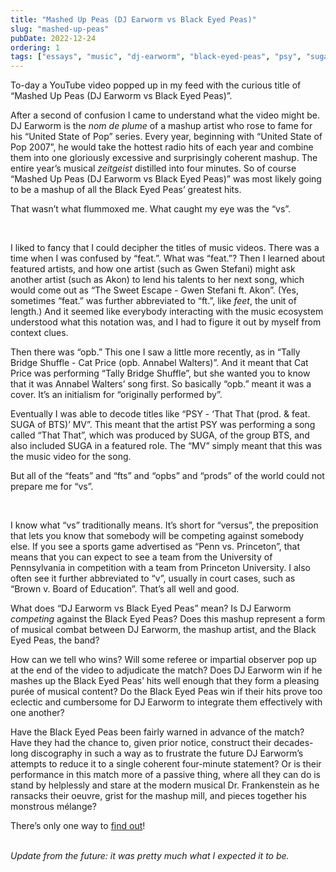 ```yaml
---
title: "Mashed Up Peas (DJ Earworm vs Black Eyed Peas)"
slug: "mashed-up-peas"
pubDate: 2022-12-24
ordering: 1
tags: ["essays", "music", "dj-earworm", "black-eyed-peas", "psy", "suga"]
---
```


<span class="small-caps">To-day a YouTube video popped up</span> in my feed with the curious title of “Mashed Up Peas (DJ Earworm vs Black Eyed Peas)”.

After a second of confusion I came to understand what the video might be. DJ Earworm is the _nom de plume_ of a mashup artist who rose to fame for his “United State of Pop” series. Every year, beginning with “United State of Pop 2007”, he would take the hottest radio hits of each year and combine them into one gloriously excessive and surprisingly coherent mashup. The entire year’s musical _zeitgeist_ distilled into four minutes. So of course “Mashed Up Peas (DJ Earworm vs Black Eyed Peas)” was most likely going to be a mashup of all the Black Eyed Peas’ greatest hits.

That wasn’t what flummoxed me. What caught my eye was the “vs”.
	
<br />

I liked to fancy that I could decipher the titles of music videos. There was a time when I was confused by “feat.”. What was “feat.”? Then I learned about featured artists, and how one artist (such as Gwen Stefani) might ask another artist (such as Akon) to lend his talents to her next song, which would come out as “The Sweet Escape - Gwen Stefani ft. Akon”. (Yes, sometimes “feat.” was further abbreviated to “ft.”, like _feet_, the unit of length.) And it seemed like everybody interacting with the music ecosystem understood what this notation was, and I had to figure it out by myself from context clues.

Then there was “opb.” This one I saw a little more recently, as in “Tally Bridge Shuffle - Cat Price (opb. Annabel Walters)”. And it meant that Cat Price was performing “Tally Bridge Shuffle”, but she wanted you to know that it was Annabel Walters’ song first. So basically “opb.” meant it was a cover. It’s an initialism for “originally performed by”.

Eventually I was able to decode titles like “PSY - ‘That That (prod. & feat. SUGA of BTS)’ MV”. This meant that the artist PSY was performing a song called “That That”, which was produced by SUGA, of the group BTS, and also included SUGA in a featured role. The “MV” simply meant that this was the music video for the song.

But all of the “feats” and “fts” and “opbs” and “prods” of the world could not prepare me for “vs”.

<br />

I know what “vs” traditionally means. It’s short for “versus”, the preposition that lets you know that somebody will be competing against somebody else. If you see a sports game advertised as “Penn vs. Princeton”, that means that you can expect to see a team from the University of Pennsylvania in competition with a team from Princeton University. I also often see it further abbreviated to “v”, usually in court cases, such as “Brown v. Board of Education”. That’s all well and good.

What does “DJ Earworm vs Black Eyed Peas” mean? Is DJ Earworm _competing_ against the Black Eyed Peas? Does this mashup represent a form of musical combat between DJ Earworm, the mashup artist, and the Black Eyed Peas, the band?

How can we tell who wins? Will some referee or impartial observer pop up at the end of the video to adjudicate the match? Does DJ Earworm win if he mashes up the Black Eyed Peas’ hits well enough that they form a pleasing purée of musical content? Do the Black Eyed Peas win if their hits prove too eclectic and cumbersome for DJ Earworm to integrate them effectively with one another?

Have the Black Eyed Peas been fairly warned in advance of the match? Have they had the chance to, given prior notice, construct their decades-long discography in such a way as to frustrate the future DJ Earworm’s attempts to reduce it to a single coherent four-minute statement? Or is their performance in this match more of a passive thing, where all they can do is stand by helplessly and stare at the modern musical Dr. Frankenstein as he ransacks their oeuvre, grist for the mashup mill, and pieces together his monstrous mélange?

There’s only one way to [find out](https://www.youtube.com/watch?v=pn5u0DqynHw)!

<br />

<div class="commentary">
<i>
Update from the future: it was pretty much what I expected it to be.
</i>
</div>